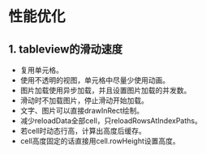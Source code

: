 # 性能优化

## 1. tableview的滑动速度
* 复用单元格。
* 使用不透明的视图，单元格中尽量少使用动画。
* 图片加载使用异步加载，并且设置图片加载的并发数。
* 滑动时不加载图片，停止滑动开始加载。
* 文字、图片可以直接drawInRect绘制。
* 减少reloadData全部cell，只reloadRowsAtIndexPaths。
* 若cell时动态行高，计算出高度后缓存。
* cell高度固定的话直接用cell.rowHeight设置高度。


